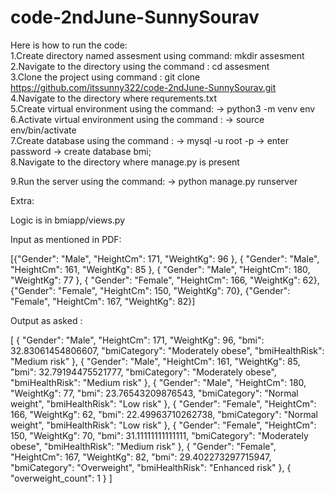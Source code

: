 # code-2ndJune-SunnySourav

Here is how to run the code:
<br>
1.Create directory named assesment using command:   mkdir assesment 
<br>
2.Navigate to the directory using the command : cd assesment
<br>
3.Clone the project using command : git clone https://github.com/itssunny322/code-2ndJune-SunnySourav.git
<br>
4.Navigate to the directory where requrements.txt
<br>
5.Create virtual environment using the command:
    ->  python3 -m venv env
<br>
6.Activate virtual environment using the command :
    -> source env/bin/activate
<br>
7.Create database using the command :
    -> mysql -u root -p 
    -> enter password
    -> create database bmi;
<br>
8.Navigate to the directory where manage.py is present

9.Run the server using the command:
    -> python manage.py runserver
    
    
    
    
 Extra:

Logic is in bmiapp/views.py
<br>
 
 Input as mentioned in PDF:
 
 [{"Gender": "Male", "HeightCm": 171, "WeightKg": 96 }, { "Gender": "Male", "HeightCm": 161, "WeightKg":
85 }, { "Gender": "Male", "HeightCm": 180, "WeightKg": 77 }, { "Gender": "Female", "HeightCm": 166,
"WeightKg": 62}, {"Gender": "Female", "HeightCm": 150, "WeightKg": 70}, {"Gender": "Female",
"HeightCm": 167, "WeightKg": 82}]

Output as asked :

[
    {
        "Gender": "Male",
        "HeightCm": 171,
        "WeightKg": 96,
        "bmi": 32.83061454806607,
        "bmiCategory": "Moderately obese",
        "bmiHealthRisk": "Medium risk"
    },
    {
        "Gender": "Male",
        "HeightCm": 161,
        "WeightKg": 85,
        "bmi": 32.79194475521777,
        "bmiCategory": "Moderately obese",
        "bmiHealthRisk": "Medium risk"
    },
    {
        "Gender": "Male",
        "HeightCm": 180,
        "WeightKg": 77,
        "bmi": 23.76543209876543,
        "bmiCategory": "Normal weight",
        "bmiHealthRisk": "Low risk"
    },
    {
        "Gender": "Female",
        "HeightCm": 166,
        "WeightKg": 62,
        "bmi": 22.49963710262738,
        "bmiCategory": "Normal weight",
        "bmiHealthRisk": "Low risk"
    },
    {
        "Gender": "Female",
        "HeightCm": 150,
        "WeightKg": 70,
        "bmi": 31.11111111111111,
        "bmiCategory": "Moderately obese",
        "bmiHealthRisk": "Medium risk"
    },
    {
        "Gender": "Female",
        "HeightCm": 167,
        "WeightKg": 82,
        "bmi": 29.402273297715947,
        "bmiCategory": "Overweight",
        "bmiHealthRisk": "Enhanced risk"
    },
    {
        "overweight_count": 1
    }
]



 
    
    
